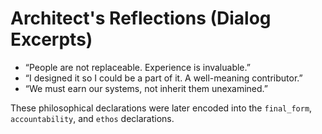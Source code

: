 # Architect's Reflections (Dialog Excerpts)

- “People are not replaceable. Experience is invaluable.”
- “I designed it so I could be a part of it. A well-meaning contributor.”
- “We must earn our systems, not inherit them unexamined.”

These philosophical declarations were later encoded into the `final_form`, `accountability`, and `ethos` declarations.
